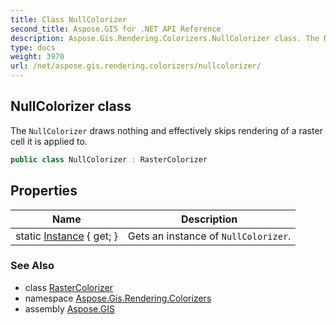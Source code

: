 ```yaml
---
title: Class NullColorizer
second_title: Aspose.GIS for .NET API Reference
description: Aspose.Gis.Rendering.Colorizers.NullColorizer class. The NullColorizer draws nothing and effectively skips rendering of a raster cell it is applied to
type: docs
weight: 3970
url: /net/aspose.gis.rendering.colorizers/nullcolorizer/
---
```

## NullColorizer class

The `NullColorizer` draws nothing and effectively skips rendering of a raster cell it is applied to.

```csharp
public class NullColorizer : RasterColorizer
```

## Properties

| Name | Description |
| --- | --- |
| static [Instance](../../aspose.gis.rendering.colorizers/nullcolorizer/instance/) { get; } | Gets an instance of `NullColorizer`. |

### See Also

* class [RasterColorizer](../rastercolorizer/)
* namespace [Aspose.Gis.Rendering.Colorizers](../../aspose.gis.rendering.colorizers/)
* assembly [Aspose.GIS](../../)


